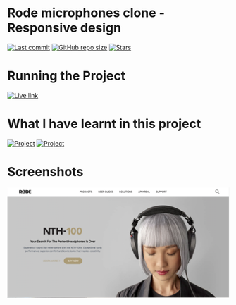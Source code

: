 # Rode microphones clone - Responsive design

[![Last commit](https://img.shields.io/github/last-commit/iamkabilash/rode-clone?style=flat-square)](#)
[![GitHub repo size](https://img.shields.io/github/repo-size/iamkabilash/rode-clone?style=flat-square)](#)
[![Stars](https://img.shields.io/github/stars/iamkabilash/rode-clone?style=social)](#)

# Running the Project
[![Live link](https://img.shields.io/badge/Live%20link-Click%20here-blue?style=for-the-badge&logo=appveyor)](https://rode-clone-kabilash.netlify.app)

# What I have learnt in this project
[![Project](https://img.shields.io/badge/HTML-red?style=for-the-badge&logo=appveyor)](#)
[![Project](https://img.shields.io/badge/Tailwind%20CSS-blue?style=for-the-badge&logo=appveyor)](#)

# Screenshots
![](./Screenshot.png)